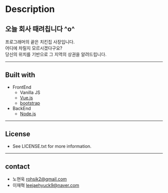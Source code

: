# **Description**

## 오늘 회사 때려칩니다 ^o^

프로그래머의 끝은 치킨집 사장입니다.  
어디에 차릴지 모르시겠다구요?  
당신의 위치를 기반으로 그 지역의 상권을 알려드립니다.

---

## **Built with**

-   FrontEnd
    -   Vanilla JS
    -   [Vue.js](https://vuejs.org/)
    -   [bootstrap](https://getbootstrap.com/)
-   BackEnd
    -   [Node.js](https://nodejs.org/en/)

---

## **License**

-   See LICENSE.txt for more information.

---

## **contact**

-   노현욱 rohsik2@gmail.com
-   이재혁 leejaehyuck9@naver.com
